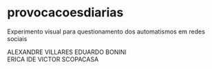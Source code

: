 # provocacoesdiarias
Experimento visual para questionamento dos automatismos em redes sociais

ALEXANDRE VILLARES
EDUARDO BONINI  
ERICA IDE
VICTOR SCOPACASA
